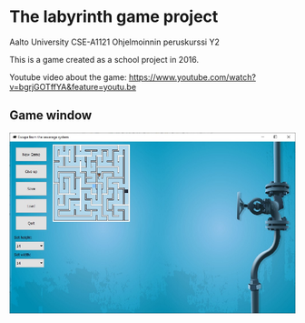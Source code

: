 # The labyrinth game project 
Aalto University 
CSE-A1121 Ohjelmoinnin peruskurssi Y2

This is a game created as a school project in 2016. 

Youtube video about the game: 
https://www.youtube.com/watch?v=bgrjGOTffYA&feature=youtu.be

## Game window
![picture](game_window.jpg)
